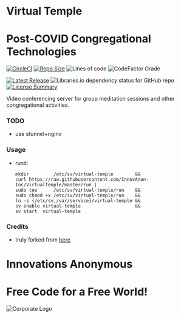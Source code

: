 # Virtual Temple
Post-COVID Congregational Technologies
==========
[![CircleCI](https://img.shields.io/circleci/build/github/InnovAnon-Inc/VirtualTemple?color=%23FF1100&logo=InnovAnon%2C%20Inc.&logoColor=%23FF1133&style=plastic)](https://circleci.com/gh/InnovAnon-Inc/VirtualTemple)
[![Repo Size](https://img.shields.io/github/repo-size/InnovAnon-Inc/VirtualTemple?color=%23FF1100&logo=InnovAnon%2C%20Inc.&logoColor=%23FF1133&style=plastic)](https://github.com/InnovAnon-Inc/VirtualTemple)
![Lines of code](https://img.shields.io/tokei/lines/github/InnovAnon-Inc/VirtualTemple?color=FF1100&logo=InnovAnon-Inc&logoColor=FF1133&style=plastic)
![CodeFactor Grade](https://img.shields.io/codefactor/grade/github/InnovAnon-Inc/VirtualTemple?color=FF1100&logo=InnovAnon-Inc&logoColor=FF1133&style=plastic)

[![Latest Release](https://img.shields.io/github/commits-since/InnovAnon-Inc/VirtualTemple/latest?color=%23FF1100&include_prereleases&logo=InnovAnon%2C%20Inc.&logoColor=%23FF1133&style=plastic)](https://github.com/InnovAnon-Inc/VirtualTemple/releases/latest)
![Libraries.io dependency status for GitHub repo](https://img.shields.io/librariesio/github/InnovAnon-Inc/VirtualTemple?color=FF1100&logoColor=FF1133&style=plastic)
[![License Summary](https://img.shields.io/github/license/InnovAnon-Inc/VirtualTemple?color=%23FF1100&label=Free%20Code%20for%20a%20Free%20World%21&logo=InnovAnon%2C%20Inc.&logoColor=%23FF1133&style=plastic)](https://tldrlegal.com/license/unlicense#summary)

Video conferencing server for group meditation sessions and other congregational activities.

### TODO
- use stunnel+nginx

### Usage
- runit:
    ```
    mkdir         /etc/sv/virtual-temple        &&
    curl https://raw.githubusercontent.com/InnovAnon-Inc/VirtualTemple/master/run |
    sudo tee      /etc/sv/virtual-temple/run    &&
    sudo chmod +x /etc/sv/virtual-temple/run    &&
    ln -s {/etc/sv,/var/service}/virtual-temple &&
    sv enable virtual-temple                    &&
    sv start  virtual-temple
    ```

### Credits
- truly forked from [here](https://github.com/shanet/WebRTC-Example)

# Innovations Anonymous
Free Code for a Free World!
==========
![Corporate Logo](https://i.imgur.com/UD8y4Is.gif)

